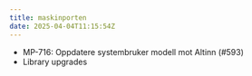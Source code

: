 ```yaml
---
title: maskinporten
date: 2025-04-04T11:15:54Z
---
```

- MP-716: Oppdatere systembruker modell mot Altinn (#593)
- Library upgrades

